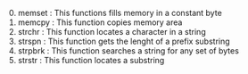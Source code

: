 0. memset : This functions fills memory in a constant byte
1. memcpy : This function copies memory area
2. strchr : This function locates a character in a string
3. strspn : This function gets the lenght of a prefix substring
4. strpbrk : This function searches a string for any set of bytes
5. strstr : This function locates a substring
